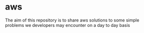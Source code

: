 # aws
The aim of this repository is to share aws solutions to some simple problems we developers may encounter on a day to day basis 
